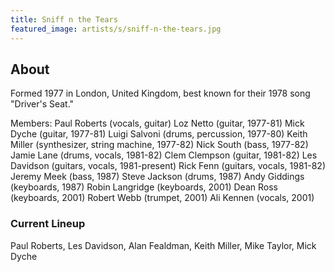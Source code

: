 ```yaml
---
title: Sniff n the Tears
featured_image: artists/s/sniff-n-the-tears.jpg
---
```

## About

Formed 1977 in London, United Kingdom, best known for their 1978 song "Driver's Seat."

Members: 
Paul Roberts (vocals, guitar)
Loz Netto (guitar, 1977-81)
Mick Dyche (guitar, 1977-81)
Luigi Salvoni (drums, percussion, 1977-80)
Keith Miller (synthesizer, string machine, 1977-82)
Nick South (bass, 1977-82)
Jamie Lane (drums, vocals, 1981-82)
Clem Clempson (guitar, 1981-82)
Les Davidson (guitars, vocals, 1981-present)
Rick Fenn (guitars, vocals, 1981-82)
Jeremy Meek (bass, 1987)
Steve Jackson (drums, 1987)
Andy Giddings (keyboards, 1987)
Robin Langridge (keyboards, 2001)
Dean Ross (keyboards, 2001)
Robert Webb (trumpet, 2001)
Ali Kennen (vocals, 2001)  
 


### Current Lineup

Paul Roberts, Les Davidson, Alan Fealdman, Keith Miller, Mike Taylor, Mick Dyche

